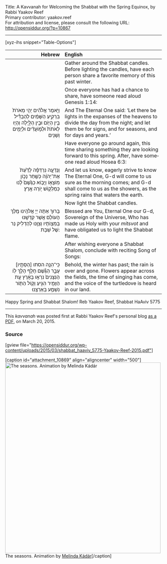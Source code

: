 <html>
<head></head>
<body>
Title: A Kavvanah for Welcoming the Shabbat with the Spring Equinox, by Rabbi Yaakov Reef<br />
Primary contributor: yaakov.reef<br />
For attribution and license, please consult the following URL: <a href="http://opensiddur.org/?p=10867">http://opensiddur.org/?p=10867</a>
<p />
<hr />

[xyz-ihs snippet="Table-Options"]<table style="margin-left: auto; margin-right: auto;" class="draggable">
<thead><tr><th id="x" style="text-align: right;">Hebrew</th><th style="text-align: left;">English</th></tr></thead>
<tbody>
<tr>
<td style="vertical-align:top;">
<div class="liturgy" lang="he">

</span></div></td>
 
<td style="vertical-align:top;"><div class="english" lang="en">
<span class="instruction">Gather around the Shabbat candles. 
Before lighting the candles, 
have each person share a favorite memory of this past winter.</span>
</div></td></tr>


<tr><td style="vertical-align:top;">
<div class="liturgy" lang="he" style="text-align: right;">

</span></div></td>
 
<td style="vertical-align:top;"><div class="english" lang="en">
<span class="instruction">Once everyone has had a chance to share, 
have someone read aloud Genesis 1:14:</span>
</div></td></tr>


<tr><td style="vertical-align:top;">
<div class="liturgy" lang="he" style="text-align: right;">
וַיֹּ֣אמֶר אֱלֹהִ֗ים 
יְהִ֤י מְאֹרֹת֙ בִּרְקִ֣יעַ הַשָּׁמַ֔יִם 
לְהַבְדִּ֕יל בֵּ֥ין הַיּ֖וֹם וּבֵ֣ין הַלָּ֑יְלָה 
וְהָי֤וּ לְאֹתֹת֙ 
וּלְמ֣וֹעֲדִ֔ים 
וּלְיָמִ֖ים 
וְשָׁנִֽים׃
</span></div>
</td>
 
<td style="vertical-align:top;">
<div class="english" lang="en">
And The Eternal One said: 
‘Let there be lights in the expanses of the heavens 
to divide the day from the night; 
and let them be for signs, 
and for seasons, 
and for days 
and years.’
</div></td></tr>


<tr><td style="vertical-align:top;">
<div class="liturgy" lang="he" style="text-align: right;">

</span></div></td>
 
<td style="vertical-align:top;"><div class="english" lang="en">
<span class="instruction">Have everyone go around again, 
this time sharing something they are looking forward to this spring. 
After, have someone read aloud Hosea 6:3:</span>
</div></td></tr>


<tr><td style="vertical-align:top;">
<div class="liturgy" lang="he" style="text-align: right;">
וְנֵדְעָ֣ה נִרְדְּפָ֗ה לָדַ֙עַת֙ אֶת־יְהוָ֔ה 
כְּשַׁ֖חַר נָכ֣וֹן מֽוֹצָא֑וֹ 
וְיָב֤וֹא כַגֶּ֙שֶׁם֙ לָ֔נוּ 
כְּמַלְק֖וֹשׁ י֥וֹרֶה אָֽרֶץ׃
</span></div>
</td>
 
<td style="vertical-align:top;">
<div class="english" lang="en">
And let us know, eagerly strive to know The Eternal One, 
G-d will come to us sure as the morning comes; 
and G-d shall come to us as the showers, 
as the spring rains that waters the earth.
</div></td></tr>


<tr><td style="vertical-align:top;">
<div class="liturgy" lang="he" style="text-align: right;">

</span></div></td>
 
<td style="vertical-align:top;"><div class="english" lang="en">
<span class="instruction">Now light the Shabbat candles.</span>
</div></td></tr>


<tr><td style="vertical-align:top;">
<div class="liturgy" lang="he" style="text-align: right;">
בָּרוּךְ אַתָּה 
יְיָ אֱלֹהֵֽינוּ 
מֶֽלֶךְ הָעוֹלָם  
אֲשֶׁר קִדְּשָֽׁנוּ בְּמִצְוֺתָיו 
וְצִוָּֽנוּ לְהַדְלִיק  נֵר שֶׁל שַׁבָּת:
</span></div>
</td>
 
<td style="vertical-align:top;">
<div class="english" lang="en">
Blessed are You, 
Eternal One our G-d, 
Sovereign of the Universe, 
Who has made us Holy with your <em>mitsvot</em> 
and have obligated us to light the Shabbat flame.
</div></td></tr>


<tr><td style="vertical-align:top;">
<div class="liturgy" lang="he" style="text-align: right;">

</span></div></td>
 
<td style="vertical-align:top;"><div class="english" lang="en">
<span class="instruction">After wishing everyone a Shabbat Shalom, 
conclude with reciting Song of Songs:</span>
</div></td></tr>


<tr><td style="vertical-align:top;">
<div class="liturgy" lang="he" style="text-align: right;">
כִּֽי־הִנֵּ֥ה הסתו [הַסְּתָ֖יו] עָבָ֑ר 
הַגֶּ֕שֶׁם חָלַ֖ף הָלַ֥ךְ לֽוֹ׃ 
הַנִּצָּנִים֙ נִרְא֣וּ בָאָ֔רֶץ 
עֵ֥ת הַזָּמִ֖יר הִגִּ֑יעַ 
וְק֥וֹל הַתּ֖וֹר נִשְׁמַ֥ע בְּאַרְצֵֽנוּ׃
</span></div>
</td>
 
<td style="vertical-align:top;">
<div class="english" lang="en">
Behold, the winter has past; 
the rain is over and gone. 
Flowers appear across the fields, 
the time of singing has come, 
and the voice of the turtledove is heard in our land.
</div>
</td></tr>
</tbody></table>

Happy Spring and Shabbat Shalom!
Reb Yaakov Reef, Shabbat HaAviv 5775

<hr />

This <em>kavvanah</em> was posted first at Rabbi Yaakov Reef's personal blog <a href="https://trekonthetrail.files.wordpress.com/2015/03/shabbat_haaviv_5775.pdf">as a PDF</a>, on March 20, 2015.

<h3>Source</h3>

[gview file="https://opensiddur.org/wp-content/uploads/2015/03/shabbat_haaviv_5775-Yaakov-Reef-2015.pdf"]

[caption id="attachment_10869" align="aligncenter" width="500"]<a href="https://opensiddur.org/wp-content/uploads/2015/03/tumblr_ncl2v2wnF21rvbta5o4_500.gif"><img src="https://opensiddur.org/wp-content/uploads/2015/03/tumblr_ncl2v2wnF21rvbta5o4_500.gif" alt="The seasons. Animation by Melinda Kádár" width="500" height="613" class="size-full wp-image-10869" /></a> The seasons. Animation by <a href="http://web.archive.org/web/20170207182259/http://kdrmlnd.tumblr.com/post/98587610085/its-all-a-happenin">Melinda Kádár</a>[/caption]

</body>
</html>